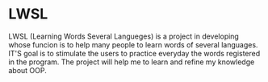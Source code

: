 # LWSL
LWSL (Learning Words Several Langueges) is a project in developing whose funcion is to help many people to learn words of several languages. IT'S goal is to stimulate the users to practice everyday the words registered in the program. The project will help me to learn and refine my knowledge about OOP.
